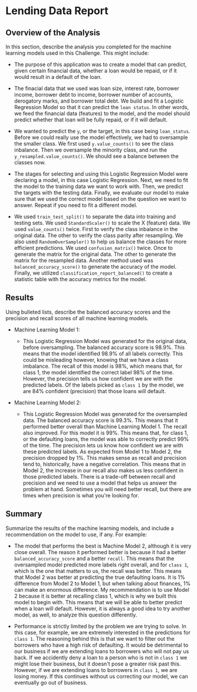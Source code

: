 # Lending Data Report

## Overview of the Analysis

In this section, describe the analysis you completed for the machine learning models used in this Challenge. This might include:

* The purpose of this application was to create a model that can predict, given certain financial data, whether a loan would be repaid, or if it would result in a default of the loan. 

* The finacial data that we used was loan size, interest rate, borrower income, borrower debt to income, borrower number of accounts, derogatory marks, and borrower total debt. We build and fit a Logistic Regression Model so that it can predict the `loan status`. In other words, we feed the financial data (features) to the model, and the model should predict whether that loan will be fully repaid, or if it will default. 

* We wanted to predict the `y`, or the target, in this case being `loan_status`. Before we could really use the model effectively, we had to oversample the smaller class. We first used `y.value_counts()` to see the class inbalance. Then we oversample the minority class, and run the `y_resampled.value_counts()`. We should see a balance between the classes now.

* The stages for selecting and using this Logistic Regression Model were declaring a model, in this case Logistic Regression. Next, we need to fit the model to the training data we want to work with. Then, we predict the targets with the testing data. Finally, we evaluate our model to make sure that we used the correct model based on the question we want to answer. Repeat if you need to fit a different model. 

* We used `train_test_split()` to separate the data into training and testing sets. We used `StandardScaler()` to scale the X (feature) data. We used `value_counts()` twice. First to verify the class inbalance in the original data. The other to verify the class parity after resampling. We also used `RandomOverSampler()` to help us balance the classes for more efficient predictions. We used `confusion_matrix()` twice. Once to generate the matrix for the original data. The other to generate the matrix for the resampled data. Another method used was `balanced_accuracy_score()` to generate the accuracy of the model. Finally, we utilized `classification_report_balanced()` to create a statistic table with the accuracy metrics for the model.    

## Results

Using bulleted lists, describe the balanced accuracy scores and the precision and recall scores of all machine learning models.

* Machine Learning Model 1:
  * This Logistic Regression Model was generated for the original data, before oversampling. 
  The balanced accuracy score is 98.9%. This means that the model identified 98.9% of all labels correctly. This could be misleading however, knowing that we have a class imbalance. 
  The recall of this model is 98%, which means that, for class 1, the model identified the correct label 98% of the time. However, the precision tells us how confident we are with the predicted labels. Of the labels picked as `class 1` by the model, we are 84% confident (precision) that those loans will default. 


* Machine Learning Model 2:
  * This Logistic Regression Model was generated for the oversampled data. The balanced accuracy score is 99.3%. This means that it performed better overall than Machine Learning Model 1. The recall also improved. For this model it is 99%. This means that, for class 1, or the defaulting loans, the model was able to correctly predict 99% of the time. The precision lets us know how confident we are with these predicted labels. As expected from Model 1 to Model 2, the precision dropped by 1%. This makes sense as recall and precision tend to, historically, have a negative correlation. This means that in Model 2, the increase in our recall also makes us less confident in those predicted labels. There is a trade-off between recall and precision and we need to use a model that helps us answer the problem at hand. Sometimes you will need better recall, but there are times when precision is what you're looking for.  

## Summary

Summarize the results of the machine learning models, and include a recommendation on the model to use, if any. For example:
* The model that performs the best is Machine Model 2, although it is very close overall. The reason it performed better is because it had a better `balanced_accuracy_score` and a better `recall`. This means that the oversampled model predicted more labels right overall, and for `class 1`, which is the one that matters to us, the recall was better. This means that Model 2 was better at predicting the true defaulting loans. It is 1% difference from Model 2 to Model 1, but when talking about finances, 1% can make an enormous difference. 
My recommendation is to use Model 2 because it is better at recalling class 1, which is why we built this model to begin with. This means that we will be able to better predict when a loan will default. However, it is always a good idea to try another model, as well, to analyze this question differently. 

* Performance is strictly limited by the problem we are trying to solve. In this case, for example, we are extremely interested in the predictions for `class 1`. The reasoning behind this is that we want to filter out the borrowers who have a high risk of defaulting. It would be detrimental to our business if we are extending loans to borrowers who will not pay us back. If we accidently deny a loan to a person who is not in `class 1` we might lose their business, but it doesn't pose a greater risk past this. However, if we are extending loans to borrowers in `class 1`, we are losing money. If this continues without us correcting our model, we can eventually go out of business.  

